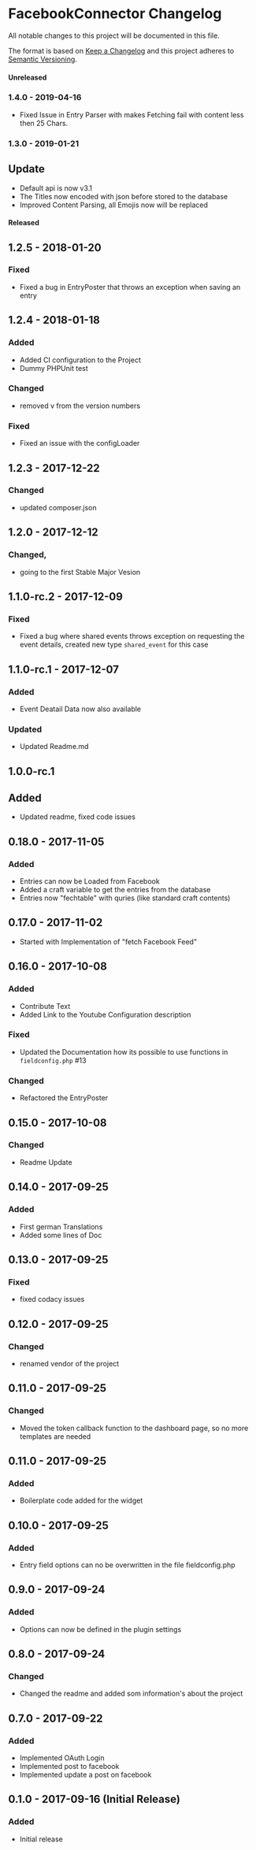 # FacebookConnector Changelog

All notable changes to this project will be documented in this file.

The format is based on [Keep a Changelog](http://keepachangelog.com/) and this project adheres to [Semantic Versioning](http://semver.org/).

#### Unreleased

### 1.4.0 - 2019-04-16
- Fixed Issue in Entry Parser with makes Fetching fail with content less then 25 Chars.

### 1.3.0 - 2019-01-21
## Update
- Default api is now v3.1
- The Titles now encoded with json before stored to the database
- Improved Content Parsing, all Emojis now will be replaced

####  Released
## 1.2.5 - 2018-01-20
### Fixed
- Fixed a bug in EntryPoster that throws an exception when saving an entry

## 1.2.4 - 2018-01-18
### Added
 - Added CI configuration to the Project
 - Dummy PHPUnit test
  
### Changed
 - removed v from the version numbers
 
### Fixed
 - Fixed an issue with the configLoader   


## 1.2.3 - 2017-12-22
### Changed
 - updated composer.json

## 1.2.0 - 2017-12-12
### Changed,
 - going to the first Stable Major Vesion
 
 
## 1.1.0-rc.2 - 2017-12-09
### Fixed
 - Fixed a bug where shared events throws exception on requesting the event details, created new type `shared_event` for this case


## 1.1.0-rc.1 - 2017-12-07
### Added
 - Event Deatail Data now also available 
### Updated
 - Updated Readme.md    

## 1.0.0-rc.1
## Added
 - Updated readme, fixed code issues

## 0.18.0 - 2017-11-05
### Added
 - Entries can now be Loaded from Facebook
 - Added a craft variable to get the entries from the database
 - Entries now "fechtable" with quries (like standard craft contents)
    
## 0.17.0 - 2017-11-02
 - Started with Implementation of "fetch Facebook Feed" 

## 0.16.0 - 2017-10-08
### Added
- Contribute Text
- Added Link to the Youtube Configuration description

### Fixed
- Updated the Documentation how its possible to use functions in `fieldconfig.php` #13
  
### Changed
- Refactored the EntryPoster  
  
## 0.15.0 - 2017-10-08
### Changed
- Readme Update

## 0.14.0 - 2017-09-25
### Added 
- First german Translations
- Added some lines of Doc

## 0.13.0 - 2017-09-25
### Fixed
- fixed codacy issues

## 0.12.0 - 2017-09-25
### Changed
- renamed vendor of the project

## 0.11.0 - 2017-09-25
### Changed
- Moved the token callback function to the dashboard page, so no more templates are needed

## 0.11.0 - 2017-09-25
### Added
- Boilerplate code added for the widget

## 0.10.0 - 2017-09-25
### Added
- Entry field options can no be overwritten in the file fieldconfig.php
  
## 0.9.0 - 2017-09-24
### Added
- Options can now be defined in the plugin settings

## 0.8.0 - 2017-09-24
### Changed
 - Changed the readme and added som information's about the project

## 0.7.0 - 2017-09-22
### Added
- Implemented OAuth Login
- Implemented post to facebook
- Implemented update a post on facebook

## 0.1.0 - 2017-09-16 (Initial Release)
### Added
 - Initial release
